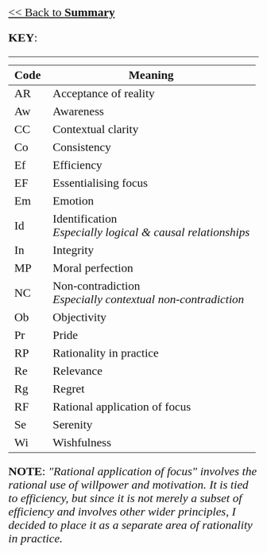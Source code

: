 <style>
    * {font-family: "Times New Roman"}
    p, ol, ul, th, td {font-size: 24px}
</style>

[<< Back to **Summary**](https://pranigopu.github.io/philosophy/summary)

**KEY**:

---

| Code | Meaning |
| --- | --- |
| AR | Acceptance of reality |
| Aw | Awareness |
| CC | Contextual clarity |
| Co | Consistency |
| Ef | Efficiency |
| EF | Essentialising focus |
| Em | Emotion |
| Id | Identification <br> _Especially logical & causal relationships_ |
| In | Integrity |
| MP | Moral perfection |
| NC | Non-contradiction <br> _Especially contextual non-contradiction_ |
| Ob | Objectivity |
| Pr | Pride |
| RP | Rationality in practice |
| Re | Relevance |
| Rg | Regret |
| RF | Rational application of focus |
| Se | Serenity |
| Wi | Wishfulness |

**NOTE**: _"Rational application of focus" involves the rational use of willpower and motivation. It is tied to efficiency, but since it is not merely a subset of efficiency and involves other wider principles, I decided to place it as a separate area of rationality in practice._